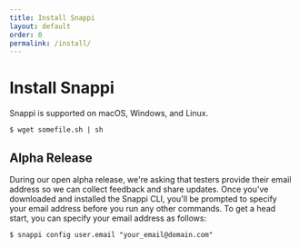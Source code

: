 ```yaml
---
title: Install Snappi
layout: default
order: 0
permalink: /install/
---
```


# Install Snappi
Snappi is supported on macOS, Windows, and Linux. 

```
$ wget somefile.sh | sh
```

## Alpha Release
During our open alpha release, we're asking that testers provide their email address so we can collect feedback and 
share updates. Once you've downloaded and installed the Snappi CLI, you'll be prompted to specify your email address 
before you run any other commands. To get a head start, you can specify your email address as follows:

```
$ snappi config user.email "your_email@domain.com"
```